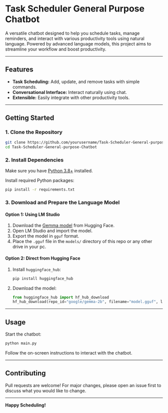 # Task Scheduler General Purpose Chatbot

A versatile chatbot designed to help you schedule tasks, manage reminders, and interact with various productivity tools using natural language. Powered by advanced language models, this project aims to streamline your workflow and boost productivity.

---

## Features

- **Task Scheduling:** Add, update, and remove tasks with simple commands.
- **Conversational Interface:** Interact naturally using chat.
- **Extensible:** Easily integrate with other productivity tools.

---

## Getting Started

### 1. Clone the Repository

```bash
git clone https://github.com/yourusername/Task-Scheduler-General-purpose-Chatbot.git
cd Task-Scheduler-General-purpose-Chatbot
```

### 2. Install Dependencies

Make sure you have [Python 3.8+](https://www.python.org/downloads/) installed.

Install required Python packages:

```bash
pip install -r requirements.txt
```

### 3. Download and Prepare the Language Model

#### Option 1: Using LM Studio

1. Download the [Gemma model](https://huggingface.co/google/gemma-2b) from Hugging Face.
2. Open LM Studio and import the model.
3. Export the model in `gguf` format.
4. Place the `.gguf` file in the `models/` directory of this repo or any other drive in your pc.

#### Option 2: Direct from Hugging Face

1. Install `huggingface_hub`:

    ```bash
    pip install huggingface_hub
    ```

2. Download the model:

    ```python
    from huggingface_hub import hf_hub_download
    hf_hub_download(repo_id="google/gemma-2b", filename="model.gguf", local_dir="models")
    ```

---

## Usage

Start the chatbot:

```bash
python main.py
```

Follow the on-screen instructions to interact with the chatbot.

---

## Contributing

Pull requests are welcome! For major changes, please open an issue first to discuss what you would like to change.

---


**Happy Scheduling!**
